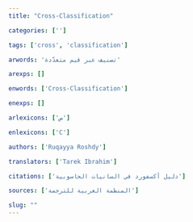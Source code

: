 ```yaml
---
title: "Cross-Classification"

categories: ['']

tags: ['cross', 'classification']

arwords: 'تصنيف عبر قيم متعدّدة'

arexps: []

enwords: ['Cross-Classification']

enexps: []

arlexicons: ['ص']

enlexicons: ['C']

authors: ['Ruqayya Roshdy']

translators: ['Tarek Ibrahim']

citations: ['دليل أكسفورد في السانيات الحاسوبية']

sources: ['المنظمة العربية للترجمة']

slug: ""
---
```

